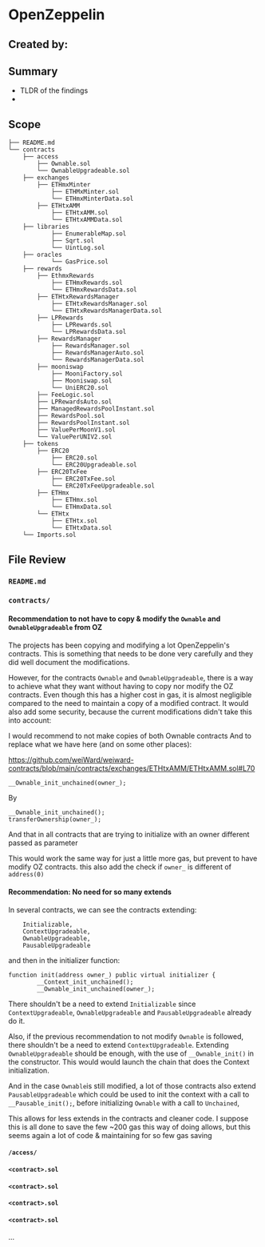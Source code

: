 # OpenZeppelin
## Created by:

## Summary
* TLDR of the findings
* 

## Scope
```
├── README.md
└── contracts
    ├── access
        ├── Ownable.sol
        └── OwnableUpgradeable.sol
    ├── exchanges
        ├── ETHmxMinter
            ├── ETHMxMinter.sol
            └── ETHmxMinterData.sol
        ├── ETHtxAMM
            ├── ETHtxAMM.sol
            └── ETHtxAMMData.sol
    ├── libraries
            ├── EnumerableMap.sol
            ├── Sqrt.sol
            └── UintLog.sol
    ├── oracles
            └── GasPrice.sol
    ├── rewards
        ├── EthmxRewards
            ├── ETHmxRewards.sol
            └── ETHmxRewardsData.sol
        ├── ETHtxRewardsManager
            ├── ETHtxRewardsManager.sol
            └── ETHtxRewardsManagerData.sol  
        ├── LPRewards
            ├── LPRewards.sol
            └── LPRewardsData.sol    
        ├── RewardsManager
            ├── RewardsManager.sol
            ├── RewardsManagerAuto.sol
            └── RewardsManagerData.sol
        ├── mooniswap
            ├── MooniFactory.sol
            ├── Mooniswap.sol
            └── UniERC20.sol
        ├── FeeLogic.sol  
        ├── LPRewardsAuto.sol
        ├── ManagedRewardsPoolInstant.sol
        ├── RewardsPool.sol
        ├── RewardsPoolInstant.sol
        ├── ValuePerMoonV1.sol
        └── ValuePerUNIV2.sol   
    ├── tokens
        ├── ERC20
            ├── ERC20.sol
            └── ERC20Upgradeable.sol
        ├── ERC20TxFee
            ├── ERC20TxFee.sol
            └── ERC20TxFeeUpgradeable.sol     
        ├── ETHmx
            ├── ETHmx.sol
            └── ETHmxData.sol    
        └── ETHtx
            ├── ETHtx.sol
            └── ETHtxData.sol  
    └── Imports.sol
```

## File Review
### `README.md`

### `contracts/`

#### Recommendation to not have to copy & modify the `Ownable` and `OwnableUpgradeable` from OZ

The projects has been copying and modifying a lot OpenZeppelin's contracts. This is something that needs to be done very carefully and they did well document the modifications.

However, for the contracts `Ownable` and `OwnableUpgradeable`, there is a way to achieve what they want without having to copy nor modify the OZ contracts. Even though this has a higher cost in gas, it is almost negligible compared to the need to maintain a copy of a modified contract. It would also add some security, because the current modifications didn't take this into account:

I would recommend to not make copies of both Ownable contracts
And to replace what we have here (and on some other places):

https://github.com/weiWard/weiward-contracts/blob/main/contracts/exchanges/ETHtxAMM/ETHtxAMM.sol#L70

```
__Ownable_init_unchained(owner_);
```

By

```
__Ownable_init_unchained();
transferOwnership(owner_);
```

And that in all contracts that are trying to initialize with an owner different passed as parameter

This would work the same way for just a little more gas, but prevent to have modify OZ contracts.
this also add the check if  `owner_` is different of `address(0)`

#### Recommendation: No need for so many extends

In several contracts, we can see the contracts extending:

```
	Initializable,
	ContextUpgradeable,
	OwnableUpgradeable,
    PausableUpgradeable
```

and then in the initializer function:

```
function init(address owner_) public virtual initializer {
		__Context_init_unchained();
		__Ownable_init_unchained(owner_);
```

There shouldn't be a need to extend `Initializable` since `ContextUpgradeable`, `OwnableUpgradeable` and `PausableUpgradeable` already do it.

Also, if the previous recommendation to not modify `Ownable` is followed, there shouldn't be a need to extend `ContextUpgradeable`. Extending `OwnableUpgradeable` should be enough, with the use of `__Ownable_init()` in the constructor. This would would launch the chain that does the Context initialization.

And in the case `Ownable`is still modified, a lot of those contracts also extend `PausableUpgradeable` which could be used to init the context with a call to `__Pausable_init();`, before initializing `Ownable` with a call to `Unchained`, 

This allows for less extends in the contracts and cleaner code. 
I suppose this is all done to save the few ~200 gas this way of doing allows, but this seems again a lot of code & maintaining for so few gas saving


#### `/access/`


#### `<contract>.sol`

#### `<contract>.sol`

#### `<contract>.sol`

#### `<contract>.sol`

...
